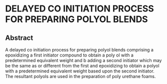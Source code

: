 # DELAYED CO INITIATION PROCESS FOR PREPARING POLYOL BLENDS

## Abstract
A delayed co initiation process for preparing polyol blends comprising a epoxidizing a first initiator compound to obtain a poly ol with a predetermined equivalent weight and b adding a second initiator which may be the same as or different from the first and epoxidizing to obtain a polyol with a predetermined equivalent weight based upon the second initiator. The resultant polyols are used in the preparation of poly urethane foams.